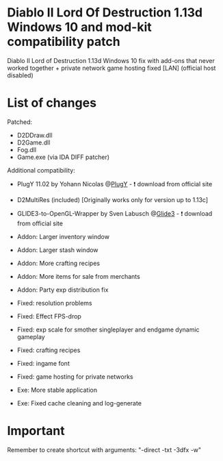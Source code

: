 # Diablo II Lord Of Destruction 1.13d Windows 10 and mod-kit compatibility patch
Diablo II Lord of Destruction 1.13d Windows 10 fix with add-ons that never worked together + private network game hosting fixed [LAN] (official host disabled)
# List of changes
Patched:
* D2DDraw.dll
* D2Game.dll
* Fog.dll
* Game.exe (via IDA DIFF patcher)


Additional compatibility:
* PlugY 11.02 by Yohann Nicolas @[PlugY](https://web.archive.org/web/20240215000000*/plugy.free.fr) - :exclamation: download from official site
* D2MultiRes (included) [Originally works only for version up to 1.13c]
* GLIDE3-to-OpenGL-Wrapper by Sven Labusch @[Glide3](http://www.svenswrapper.de/english/) - :exclamation: download from official site

* Addon: Larger inventory window
* Addon: Larger stash window
* Addon: More crafting recipes
* Addon: More items for sale from merchants
* Addon: Party exp distribution fix
* Fixed: resolution problems
* Fixed: Effect FPS-drop
* Fixed: exp scale for smother singleplayer and endgame dynamic gameplay
* Fixed: crafting recipes
* Fixed: ingame font
* Fixed: game hosting for private networks
* Exe: More stable application
* Exe: Fixed cache cleaning and log-generate
# Important
Remember to create shortcut with arguments: "-direct -txt -3dfx -w"
